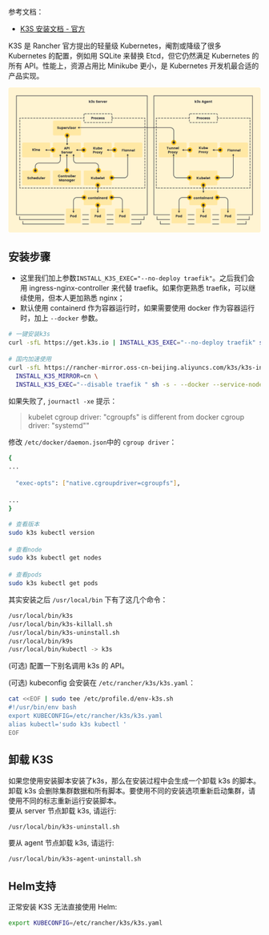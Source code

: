 
参考文档：

- [K3S 安装文档 - 官方](https://docs.rancher.cn/docs/k3s/installation/install-options/_index)

K3S 是 Rancher 官方提出的轻量级 Kubernetes，阉割或降级了很多 Kubernetes 的配置，例如用 SQLite 来替换 Etcd，但它仍然满足 Kubernetes 的所有 API。性能上，资源占用比 Minikube 更小，是 Kubernetes 开发机最合适的产品实现。

![](./../assets/1645099177426-d5558c49-8ada-47c2-938f-2841e284111d.svg)
<a name="fm1SD"></a>
## 安装步骤

- 这里我们加上参数`INSTALL_K3S_EXEC="--no-deploy traefik"`。之后我们会用 ingress-nginx-controller 来代替 traefik。如果你更熟悉 traefik，可以继续使用，但本人更加熟悉 nginx；
- 默认使用 containerd 作为容器运行时，如果需要使用 docker 作为容器运行时，加上 `--docker` 参数。

```bash
# 一键安装k3s
curl -sfL https://get.k3s.io | INSTALL_K3S_EXEC="--no-deploy traefik" sh -s - --docker

# 国内加速使用
curl -sfL https://rancher-mirror.oss-cn-beijing.aliyuncs.com/k3s/k3s-install.sh | \
  INSTALL_K3S_MIRROR=cn \
  INSTALL_K3S_EXEC="--disable traefik " sh -s - --docker --service-node-port-range=1-65535
```

如果失败了, `journactl -xe` 提示：

> kubelet cgroup driver: \"cgroupfs\" is different from docker cgroup driver: \"systemd\""


修改 `/etc/docker/daemon.json`中的 `cgroup driver`：

```bash
{
...

  "exec-opts": ["native.cgroupdriver=cgroupfs"],

...
}
```

```bash
# 查看版本
sudo k3s kubectl version

# 查看node
sudo k3s kubectl get nodes

# 查看pods
sudo k3s kubectl get pods
```

其实安装之后 `/usr/local/bin` 下有了这几个命令：
```bash
/usr/local/bin/k3s
/usr/local/bin/k3s-killall.sh
/usr/local/bin/k3s-uninstall.sh
/usr/local/bin/k9s
/usr/local/bin/kubectl -> k3s
```
(可选) 配置一下别名调用 k3s 的 API。

(可选) kubeconfig 会安装在 `/etc/rancher/k3s/k3s.yaml`：

```bash
cat <<EOF | sudo tee /etc/profile.d/env-k3s.sh
#!/usr/bin/env bash
export KUBECONFIG=/etc/rancher/k3s/k3s.yaml
alias kubectl='sudo k3s kubectl '
EOF
```

<a name="FnBl8"></a>
## 卸载 K3S

如果您使用安装脚本安装了k3s，那么在安装过程中会生成一个卸载 k3s 的脚本。卸载 k3s 会删除集群数据和所有脚本。要使用不同的安装选项重新启动集群，请使用不同的标志重新运行安装脚本。<br />要从 server 节点卸载 k3s, 请运行:

```bash
/usr/local/bin/k3s-uninstall.sh
```

要从 agent 节点卸载 k3s, 请运行:

```bash
/usr/local/bin/k3s-agent-uninstall.sh
```

<a name="yFW58"></a>
## Helm支持

正常安装 K3S 无法直接使用 Helm:

```bash
export KUBECONFIG=/etc/rancher/k3s/k3s.yaml
```
